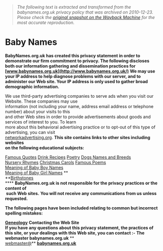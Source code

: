 > *The following text is extracted and transformed from the babynames.org.uk privacy policy that was archived on 2010-12-23. Please check the [original snapshot on the Wayback Machine](https://web.archive.org/web/20101223192731id_/http%3A//www.babynames.org.uk/privacy-statement.htm) for the most accurate reproduction.*

# Baby Names

**BabyNames.org.uk has created this privacy statement in order to demonstrate our firm commitment to privacy. The following discloses both our information gathering and dissemination practices for [www.babynames.org.uk](http://www.babynames.org.uk/)** **We may use your IP address to help diagnose problems with our server, and to administer our Web site. Your IP address is only used to gather broad demographic information.**

We use third-party advertising companies to serve ads when you visit our Website. These companies may use   
information (not including your name, address email address or telephone number) about your visits to this   
and other Web sites in order to provide advertisements about goods and services of interest to you. To learn   
more about this behavioral advertising practice or to opt-out of this type of advertising, you can visit   
[networkadvertising.org](http://www.networkadvertising.org/managing/opt_out.asp). **This site contains links to other sites including websites  
on the following educational subjects:**

[Famous Quotes](http://www.famousquotes.me.uk/) [Drink Recipes](http://www.drink-recipes.org.uk/) [Poetry](http://www.poetry-online.org/) [Dogs Names and Breeds](http://www.dog-names.org.uk/) [  
Nursery Rhymes](http://www.rhymes.org.uk/) [Christmas Carols](http://www.carols.org.uk/) [Famous Poems](http://www.love-poems.me.uk/)   
[Meaning of Baby Boy Names](http://www.meaning-of-baby-boy-names.org.uk/)  
[Meaning of Baby Girl Names](http://www.meaning-of-baby-girl-names.org.uk/) **  
**[Birthstones](http://www.birthstones.org.uk/)  
 **** **BabyNames.org.uk is not responsible for the privacy practices or the content of  
 such Web sites.** **You will not receive any communications from us unless requested.**

**The following pages have been included relating to common but incorrect spelling mistakes:**

 **[Geneology](https://web.archive.org/web/20101223192731id_/http%3A//www.babynames.org.uk/geneology.htm)** **Contacting the Web Site**  
 **If you have any questions about this privacy statement, the practices of this site, or your dealings with this Web site, you can contact :-** **The webmaster babynames.org.uk** **  
[webmaster@](mailto:webmaster@poetry-online.org)** **[babynames.org.uk](mailto:webmaster@babynames.org.uk)**
